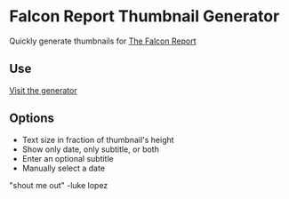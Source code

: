 # Falcon Report Thumbnail Generator

Quickly generate thumbnails for [The Falcon Report](https://www.youtube.com/c/TheFalconReport)

## Use
[Visit the generator](https://khui0.github.io/falcon-report-thumbnail/)

## Options
- Text size in fraction of thumbnail's height
- Show only date, only subtitle, or both
- Enter an optional subtitle
- Manually select a date

"shout me out" -luke lopez
